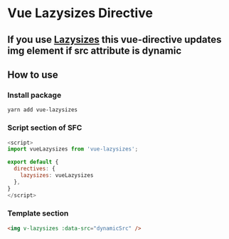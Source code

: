 # Vue Lazysizes Directive
## If you use [Lazysizes](https://github.com/aFarkas/lazysizes) this vue-directive updates img element if src attribute is dynamic

## How to use

### Install package
```
yarn add vue-lazysizes
```

### Script section of SFC
```javascript
<script>
import vueLazysizes from 'vue-lazysizes';

export default {
  directives: {
    lazysizes: vueLazysizes
  },
}
</script>
```

### Template section
```html
<img v-lazysizes :data-src="dynamicSrc" />
```
